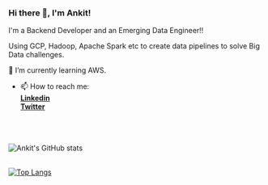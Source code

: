 ### Hi there 👋, I'm Ankit! 
I'm a Backend Developer and an Emerging Data Engineer!!

Using GCP, Hadoop, Apache Spark etc to create data pipelines to solve Big Data challenges.

🌱 I’m currently learning AWS.

- 📫 How to reach me: **<div class="badge-base LI-profile-badge" data-locale="en_US" data-size="medium" data-theme="dark" data-type="VERTICAL" data-vanity="ankit-chilkalwar" data-version="v1"><a class="badge-base__link LI-simple-link" href="https://in.linkedin.com/in/ankit-chilkalwar?trk=profile-badge">Linkedin</a></div>**
**<a href="https://twitter.com/Ankit_0627">Twitter</a></div>**


\
\
\
![Ankit's GitHub stats](https://github-readme-stats.vercel.app/api?username=ankitdata&count_private=true&include_all_commits=true&show_icons=true&theme=highcontrast)


\
[![Top Langs](https://github-readme-stats.vercel.app/api/top-langs/?username=ankitdata&layout=default)](https://github.com/ankitdata)

<!--
**ankitdata/ankitdata** is a ✨ _special_ ✨ repository because its `README.md` (this file) appears on your GitHub profile.


$~~~~~~~~~~~$




